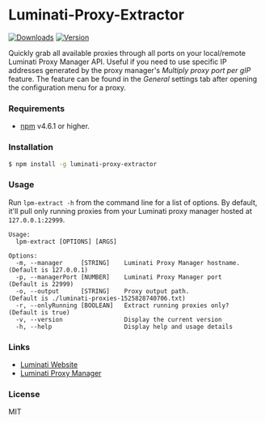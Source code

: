 # Luminati-Proxy-Extractor
[![Downloads](https://img.shields.io/npm/dt/luminati-proxy-extractor.svg?style=for-the-badge)](https://www.npmjs.com/package/luminati-proxy-extractor)
[![Version](https://img.shields.io/npm/v/luminati-proxy-extractor.svg?style=for-the-badge)](https://www.npmjs.com/package/luminati-proxy-extractor)


Quickly grab all available proxies through all ports on your local/remote Luminati Proxy Manager API.
Useful if you need to use specific IP addresses generated by the proxy manager's *Multiply proxy port per gIP* feature.
The feature can be found in the *General* settings tab after opening the configuration menu for a proxy.

### Requirements
- [npm](https://www.npmjs.com/get-npm) v4.6.1 or higher.


### Installation
```bash
$ npm install -g luminati-proxy-extractor
```

### Usage
Run `lpm-extract -h` from the command line for a list of options.
By default, it'll pull only running proxies from your Luminati proxy manager hosted at `127.0.0.1:22999`. 
```
Usage:
  lpm-extract [OPTIONS] [ARGS]

Options:
  -m, --manager     [STRING]    Luminati Proxy Manager hostname.    (Default is 127.0.0.1)
  -p, --managerPort [NUMBER]    Luminati Proxy Manager port         (Default is 22999)
  -o, --output      [STRING]    Proxy output path.                  (Default is ./luminati-proxies-1525828740706.txt)
  -r, --onlyRunning [BOOLEAN]   Extract running proxies only?       (Default is true)
  -v, --version                 Display the current version
  -h, --help                    Display help and usage details
```

### Links
- [Luminati Website](https://luminati.io)
- [Luminati Proxy Manager](https://github.com/luminati-io/luminati-proxy)

### License
MIT